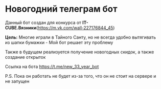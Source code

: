 # Новогодний телеграм бот
Данный бот создан для конкурса от **IT-CUBE.Вязники**(https://m.vk.com/wall-227176844_45)

**Цель:** Многие играли в Тайного Санту, но не всегда удобно вытягивать из шапки бумажки - Мой бот решает эту проблему

Также в будущем реализуется получение новогодных скидок, а также создание открыток

Ссылка на бота https://t.me/new_33_year_bot

P.S. Пока он работать не будет из-за того, что он не стоит на сервере и не запущен